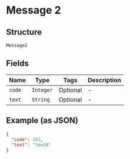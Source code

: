 
# Message 2

## Structure

`Message2`

## Fields

| Name | Type | Tags | Description |
|  --- | --- | --- | --- |
| `code` | `Integer` | Optional | - |
| `text` | `String` | Optional | - |

## Example (as JSON)

```json
{
  "code": 102,
  "text": "text8"
}
```

